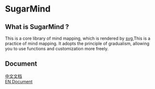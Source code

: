 # SugarMind

## What is SugarMind ?

This is a core library of mind mapping, which is rendered by [svg](git@github.com:svgdotjs/svg.js.git),This is a practice of mind mapping. It adopts the principle of gradualism, allowing you to use functions and customization more freely.

## Document

[中文文档](./README-ZH_CN.md)  
[EN Document](./README_EN.md)
